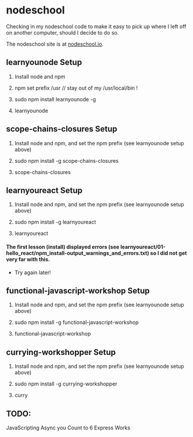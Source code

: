 # nodeschool

Checking in my nodeschool code to make it easy to pick up where I left off on another computer, should I decide to do so.

The nodeschool site is at [nodeschool.io](http://nodeschool.io/).

## learnyounode Setup

1. Install node and npm

2. npm set prefix /usr  // stay out of my /usr/local/bin !

3. sudo npm install learnyounode -g

4. learnyounode

## scope-chains-closures Setup

1. Install node and npm, and set the npm prefix (see learnyounode setup above)

2. sudo npm install -g scope-chains-closures

3. scope-chains-closures

## learnyoureact Setup

1. Install node and npm, and set the npm prefix (see learnyounode setup above)

2. sudo npm install -g learnyoureact

3. learnyoureact

#### The first lesson (install) displayed errors (see learnyoureact/01-hello_react/npm_install-output_warnings_and_errors.txt) so I did not get very far with this.

* Try again later!

## functional-javascript-workshop Setup

1. Install node and npm, and set the npm prefix (see learnyounode setup above)

2. sudo npm install -g functional-javascript-workshop

3. functional-javascript-workshop

## currying-workshopper Setup

1. Install node and npm, and set the npm prefix (see learnyounode setup above)

2. sudo npm install -g currying-workshopper

3. curry

## TODO:

JavaScripting
Async you
Count to 6
Express Works

